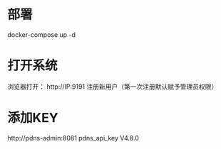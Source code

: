 # 部署
docker-compose up -d
# 打开系统
浏览器打开： http://IP:9191
注册新用户（第一次注册默认赋予管理员权限）
# 添加KEY
http://pdns-admin:8081
pdns_api_key
V4.8.0
